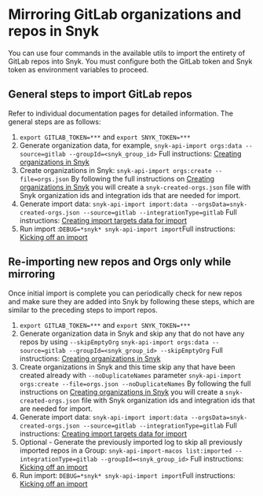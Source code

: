 # Mirroring GitLab organizations and repos in Snyk

You can use four commands in the available utils to import the entirety of GitLab repos into Snyk. You must configure both the GitLab token and Snyk token as environment variables to proceed.

## General steps to import GitLab repos

Refer to individual documentation pages for detailed information. The general steps are as follows:

1. `export GITLAB_TOKEN=***` and `export SNYK_TOKEN=***`
2. Generate organization data, for example, `snyk-api-import orgs:data --source=gitlab --groupId=<snyk_group_id>` Full instructions: [Creating organizations in Snyk](creating-orgs-in-snyk.md)
3. Create organizations in Snyk: `snyk-api-import orgs:create --file=orgs.json` By following the full instructions on [Creating organizations in Snyk](creating-orgs-in-snyk.md) you will create a `snyk-created-orgs.json` file with Snyk organization ids and integration ids that are needed for import.
4. Generate import data: `snyk-api-import import:data --orgsData=snyk-created-orgs.json --source=gitlab --integrationType=gitlab` Full instructions: [Creating import targets data for import](creating-import-targets-data-for-import.md)
5. Run import :`DEBUG=*snyk* snyk-api-import import`Full instructions: [Kicking off an import](kicking-off-an-import.md)

## Re-importing new repos and Orgs only while mirroring

Once initial import is complete you can periodically check for new repos and make sure they are added into Snyk by following these steps, which are similar to the preceding steps to import repos.

1. `export GITLAB_TOKEN=***` and `export SNYK_TOKEN=***`
2. Generate organization data in Snyk and skip any that do not have any repos by using `--skipEmptyOrg` `snyk-api-import orgs:data --source=gitlab --groupId=<snyk_group_id> --skipEmptyOrg` Full instructions: [Creating organizations in Snyk](creating-orgs-in-snyk.md)
3. Create organizations in Snyk and this time skip any that have been created already with `--noDuplicateNames` parameter `snyk-api-import orgs:create --file=orgs.json --noDuplicateNames` By following the full instructions on [Creating organizations in Snyk](creating-orgs-in-snyk.md) you will create a `snyk-created-orgs.json` file with Snyk organization ids and integration ids that are needed for import.
4. Generate import data: `snyk-api-import import:data --orgsData=snyk-created-orgs.json --source=gitlab --integrationType=gitlab` Full instructions: [Creating import targets data for import](creating-import-targets-data-for-import.md)
5. Optional - Generate the previously imported log to skip all previously imported repos in a Group: `snyk-api-import-macos list:imported --integrationType=gitlab --groupId=<snyk_group_id>` Full instructions: [Kicking off an import](kicking-off-an-import.md)
6. Run import: `DEBUG=*snyk* snyk-api-import import`Full instructions: [Kicking off an import](kicking-off-an-import.md)
